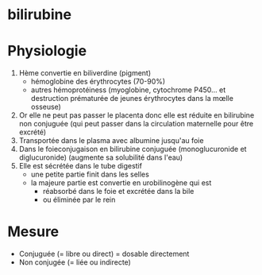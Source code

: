 # bilirubine




# Physiologie


1. Hème convertie en biliverdine (pigment) 
    - hémoglobine des érythrocytes (70-90%) 
    - autres hémoprotéiness (myoglobine, cytochrome P450… et destruction prématurée de jeunes érythrocytes dans la mœlle osseuse) 
2. Or elle ne peut pas passer le placenta donc elle est réduite en bilirubine non conjuguée (qui peut passer dans la circulation maternelle pour être excrété) 
3. Transportée dans le plasma avec albumine jusqu'au foie 
4. Dans le foieconjugaison en bilirubine conjuguée (monoglucuronide et diglucuronide) (augmente sa solubilité dans l'eau) 
1. Elle est sécrétée dans le tube digestif 
    - une petite partie finit dans les selles 
    - la majeure partie est convertie en urobilinogène qui est 
        - réabsorbé dans le foie et excrétée dans la bile 
        - ou éliminée par le rein 


# Mesure


- Conjuguée (= libre ou direct) = dosable directement 
- Non conjugée (= liée ou indirecte) 

